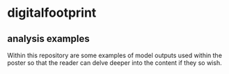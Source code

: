 # digitalfootprint

## analysis examples
Within this repository are some examples of model outputs used within the poster so that the reader can delve deeper into the content if they so wish. 
